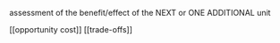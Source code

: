 assessment of the benefit/effect of the NEXT or ONE ADDITIONAL unit

[[opportunity cost]]
[[trade-offs]]